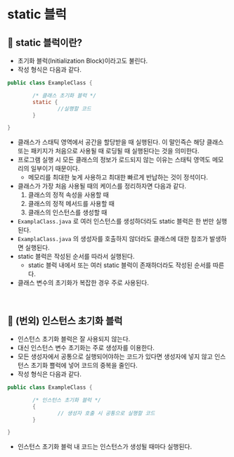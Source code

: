 # static 블럭

## 👀️ static 블럭이란?

- 초기화 블럭(Initialization Block)이라고도 불린다.
- 작성 형식은 다음과 같다.

```java
public class ExampleClass {

		/* 클래스 초기화 블럭 */
		static {
				//실행할 코드
		}

}
```

- 클래스가 스태틱 영역에서 공간을 할당받을 때 실행된다. 이 말인즉슨 해당 클래스 또는 패키지가 처음으로 사용될 때 로딩될 때 실행된다는 것을 의미한다.
- 프로그램 실행 시 모든 클래스의 정보가 로드되지 않는 이유는 스태틱 영역도 메모리의 일부이기 때문이다.
  - 메모리를 최대한 늦게 사용하고 최대한 빠르게 반납하는 것이 정석이다.
- 클래스가 가장 처음 사용될 때의 케이스를 정리하자면 다음과 같다.
  1. 클래스의 정적 속성을 사용할 때
  2. 클래스의 정적 메서드를 사용할 때
  3. 클래스의 인스턴스를 생성할 때
- `ExamplaClass.java` 로 여러 인스턴스를 생성하더라도 static 블럭은 한 번만 실행된다.
- `ExamplaClass.java` 의 생성자를 호출하지 않더라도 클래스에 대한 참조가 발생하면 실행된다.
- static 블럭은 작성된 순서를 따라서 실행된다.
  - static 블럭 내에서 또는 여러 static 블럭이 존재하더라도 작성된 순서를 따른다.
- 클래스 변수의 초기화가 복잡한 경우 주로 사용된다.

<br>

## 👀️ (번외) 인스턴스 초기화 블럭

- 인스턴스 초기화 블럭은 잘 사용되지 않는다.
- 대신 인스턴스 변수 초기화는 주로 생성자를 이용한다.
- 모든 생성자에서 공통으로 실행되어야하는 코드가 있다면 생성자에 넣지 않고 인스턴스 초기화 쁠럭에 넣어 코드의 중복을 줄인다.
- 작성 형식은 다음과 같다.

```java
public class ExampleClass {

		/* 인스턴스 초기화 블럭 */
		{
				// 생성자 호출 시 공통으로 실행할 코드
		}

}
```

- 인스턴스 초기화 블럭 내 코드는 인스턴스가 생성될 때마다 실행된다.
